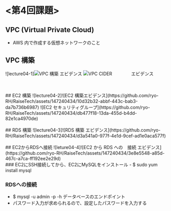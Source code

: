 # <第4回課題>

## VPC (Virtual Private Cloud)
- AWS 内で作成する仮想ネットワークのこと

## VPC 構築
![lecture04-1]![VPC 構築 エビデンス](https://github.com/ryo-RH/RaiseTech/assets/147240434/44a6ff5e-50cc-4a95-b4bb-b21022957fe1)
![VPC  CIDER 　　　　エビデンス](https://github.com/ryo-RH/RaiseTech/assets/147240434/4f079983-d483-4537-a643-00d4dc4c347d)

<br>
<br>
## EC2 構築
![lecture04-2]![EC2 構築エビデンス](https://github.com/ryo-RH/RaiseTech/assets/147240434/10d32b32-abbf-443c-bab3-da7b736b6987)
![EC2 セキュリティグループ](https://github.com/ryo-RH/RaiseTech/assets/147240434/db477f18-13da-455d-b4dd-82e1ca4970de)

<br>
<br>
## RDS 構築
![lecture04-3]![RDS 構築 エビデンス](https://github.com/ryo-RH/RaiseTech/assets/147240434/d3a541a0-977f-4e1d-9cef-ad1e0aca577f)

<br>
<br>
## EC2からRDSへ接続
![leture04-4]![EC2 から RDS への　接続 エビデンス](https://github.com/ryo-RH/RaiseTech/assets/147240434/3e8e5548-a85d-467c-a7ca-ff192ee2e29d)

<br>
### EC2にSSH接続してから、EC2にMySQLをインストール
- $ sudo yum install mysql

### RDSへの接続
- $ mysql -u admin -p -h データベースのエンドポイント
- パスワード入力が求められるので、設定したパスワードを入力する



